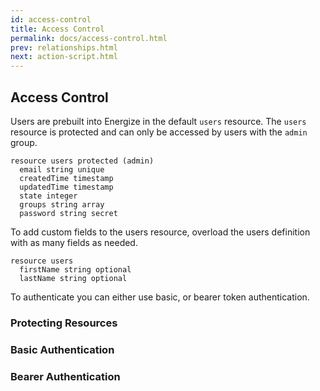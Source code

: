 ```yaml
---
id: access-control
title: Access Control
permalink: docs/access-control.html
prev: relationships.html
next: action-script.html
---
```


## Access Control

Users are prebuilt into Energize in the default `users` resource. The `users` resource is protected and can only be accessed by users with the `admin` group.

```
resource users protected (admin)
  email string unique
  createdTime timestamp
  updatedTime timestamp
  state integer
  groups string array
  password string secret
```

To add custom fields to the users resource, overload the users definition with as many fields as needed.

```
resource users
  firstName string optional
  lastName string optional
```

To authenticate you can either use basic, or bearer token authentication.

### Protecting Resources

### Basic Authentication

### Bearer Authentication